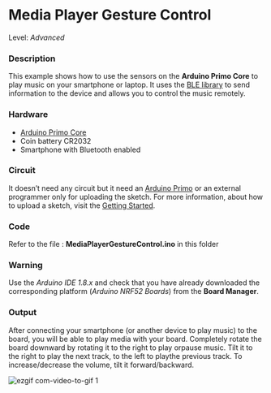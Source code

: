 # Media Player Gesture Control

Level: *Advanced*

### Description

This example shows how to use the sensors on the **Arduino Primo Core** to play music on your smartphone or laptop. 
It uses the [BLE library](http://www.arduino.org/learning/reference/blehttp://www.arduino.org/learning/reference/ble) 
to send information to the device and allows you to control the music remotely.

### Hardware

- [Arduino Primo Core](http://www.arduino.org/products/boards/arduino-primo-core)
- Coin battery CR2032
- Smartphone with Bluetooth enabled

### Circuit

It doesn’t need any circuit but it need an [Arduino Primo](http://www.arduino.org/products/boards/arduino-primo) 
or an external programmer only  for uploading the sketch. 
For more information, about how to upload a sketch, visit the [Getting Started](http://www.arduino.org/learning/getting-started/getting-started-with-arduino-primo-core).

### Code

Refer to the file : **MediaPlayerGestureControl.ino** in this folder

### Warning

Use the *Arduino IDE 1.8.x* and check that you have already downloaded the corresponding platform (*Arduino NRF52 Boards*) 
from the **Board Manager**.

### Output

After connecting your smartphone (or another device to play music) to the board, you will be able to play media with 
your board.
Completely rotate the board downward by rotating it to the right to play orpause music. 
Tilt it to the right to play the next track, to the left to playthe previous track. 
To increase/decrease the volume, tilt it forward/backward.

![ezgif com-video-to-gif 1](https://user-images.githubusercontent.com/30337324/29812606-71245688-8ca7-11e7-97c5-7cf64793d22e.gif)

